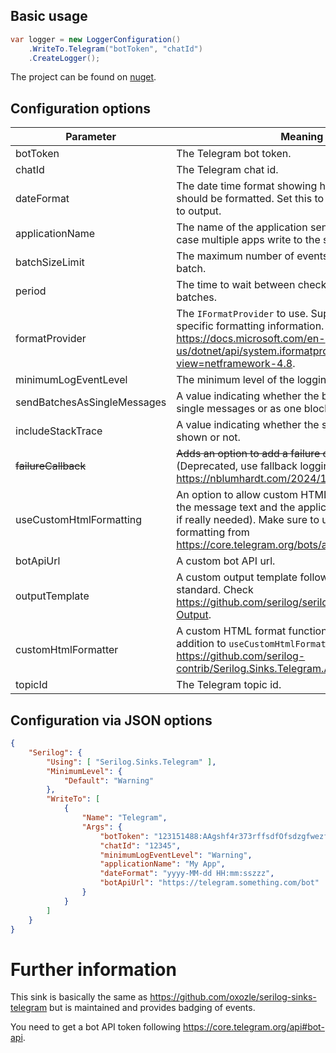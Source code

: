 ## Basic usage

```csharp
var logger = new LoggerConfiguration()
	.WriteTo.Telegram("botToken", "chatId")
    .CreateLogger();
```

The project can be found on [nuget](https://www.nuget.org/packages/Serilog.Sinks.Telegram.Alternative/).

## Configuration options

|Parameter|Meaning|Example|Default value|
|-|-|-|-|
|botToken|The Telegram bot token.|`"123151488:AAgshf4r373rffsdfOfsdzgfwezfzqwfr7zewE"`|None, is mandatory.|
|chatId|The Telegram chat id.|`"12345"`|None, is mandatory.|
|dateFormat|The date time format showing how the date and time should be formatted. Set this to `null` if you don't wish to output.|`dateFormat: "dd.MM.yyyy HH:mm:ssZ"`|`"dd.MM.yyyy HH:mm:sszzz"`|
|applicationName|The name of the application sending the events in case multiple apps write to the same channel.|`applicationName: "My App"`|`string.Empty`|
|batchSizeLimit|The maximum number of events to include in a single batch.|`batchSizeLimit: 40`|`30`|
|period|The time to wait between checking for event batches.|`period: new TimeSpan(0, 0, 20)`|`00:00:05`|
|formatProvider|The `IFormatProvider` to use. Supplies culture-specific formatting information. Check https://docs.microsoft.com/en-us/dotnet/api/system.iformatprovider?view=netframework-4.8.|`new CultureInfo("de-DE")`|`null`|
|minimumLogEventLevel|The minimum level of the logging.|`minimumLogEventLevel: LogEventLevel.Verbose`|`LogEventLevel.Verbose`|
|sendBatchesAsSingleMessages|A value indicating whether the batches are sent as single messages or as one block of messages.|`false`|`true`|
|includeStackTrace|A value indicating whether the stack trace should be shown or not.|`false`|`true`|
|~~failureCallback~~|~~Adds an option to add a failure callback action.~~  (Deprecated, use fallback logging instead.Check https://nblumhardt.com/2024/10/fallback-logging/.)|~~`failureCallback: e => Console.WriteLine($"Sink error: {e.Message}")`~~|~~`null`~~|
|useCustomHtmlFormatting|An option to allow custom HTML formatting inside the message text and the application name (Use only if really needed). Make sure to use the HTML formatting from https://core.telegram.org/bots/api#html-style.|`true`|`false`|
|botApiUrl|A custom bot API url.|`https://telegram.something.com/bot`|`https://api.telegram.org/bot`|
|outputTemplate|A custom output template following the Serilog standard. Check https://github.com/serilog/serilog/wiki/Formatting-Output.|`"[{Timestamp:HH:mm:ss} {Level:u3}] {Message:lj}{NewLine}{Exception}"`|`null`|
|customHtmlFormatter|A custom HTML format function which you can set in addition to `useCustomHtmlFormatting`. See https://github.com/serilog-contrib/Serilog.Sinks.Telegram.Alternative/issues/26.|`(s) => return s.Replace("<", "&lt;").Replace(">", "&gt;").Replace("&", "&amp;").Replace("&amp;lt;tg-spoiler&amp;gt;", "<tg-spoiler>").Replace("&amp;lt;/tg-spoiler&amp;gt;", "</tg-spoiler>");`|`null`|
|topicId|The Telegram topic id.|`12345`|`null`|

## Configuration via JSON options

```json
{
    "Serilog": {
        "Using": [ "Serilog.Sinks.Telegram" ],
        "MinimumLevel": {
            "Default": "Warning"
        },
        "WriteTo": [
            {
                "Name": "Telegram",
                "Args": {
                    "botToken": "123151488:AAgshf4r373rffsdfOfsdzgfwezfzqwfr7zewE",
                    "chatId": "12345",
                    "minimumLogEventLevel": "Warning",
                    "applicationName": "My App",
                    "dateFormat": "yyyy-MM-dd HH:mm:sszzz",
                    "botApiUrl": "https://telegram.something.com/bot"
                }
            }
        ]
    }
}
```

# Further information
This sink is basically the same as https://github.com/oxozle/serilog-sinks-telegram but is maintained and provides badging of events.

You need to get a bot API token following https://core.telegram.org/api#bot-api.